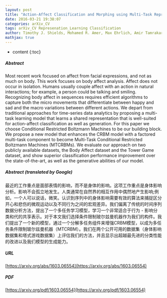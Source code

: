 ```yaml
---
layout: post
title: "Action-Affect Classification and Morphing using Multi-Task Representation Learning"
date: 2016-03-21 19:38:07
categories: arXiv_CV
tags: arXiv_CV Represenation_Learning Classification
author: Timothy J. Shields, Mohamed R. Amer, Max Ehrlich, Amir Tamrakar
mathjax: true
---
```


* content
{:toc}

##### Abstract
Most recent work focused on affect from facial expressions, and not as much on body. This work focuses on body affect analysis. Affect does not occur in isolation. Humans usually couple affect with an action in natural interactions; for example, a person could be talking and smiling. Recognizing body affect in sequences requires efficient algorithms to capture both the micro movements that differentiate between happy and sad and the macro variations between different actions. We depart from traditional approaches for time-series data analytics by proposing a multi-task learning model that learns a shared representation that is well-suited for action-affect classification as well as generation. For this paper we choose Conditional Restricted Boltzmann Machines to be our building block. We propose a new model that enhances the CRBM model with a factored multi-task component to become Multi-Task Conditional Restricted Boltzmann Machines (MTCRBMs). We evaluate our approach on two publicly available datasets, the Body Affect dataset and the Tower Game dataset, and show superior classification performance improvement over the state-of-the-art, as well as the generative abilities of our model.

##### Abstract (translated by Google)
最近的工作重点是面部表情的影响，而不是身体的影响。这项工作重点是身体影响分析。影响不会孤立地发生。人类通常在自然界的相互作用中偶然地产生影响;例如，一个人可以说话，微笑。认识到序列中的身体影响需要有效的算法来捕捉区分开心和悲伤的微观运动以及不同行为之间的宏观差异。我们偏离了传统的时间序列数据分析方法，提出了一个多任务学习模型，学习一个非常适合于行为 - 影响分类和代的共享表示。对于本文我们选择条件限制玻尔兹曼机器作为我们的构件。我们提出了一个新的模型，通过一个分解多任务组件来增强CRBM模型，以成为多任务条件限制玻尔兹曼机器（MTCRBM）。我们在两个公开可用的数据集（身体影响数据集和塔式游戏数据集）上评估我们的方法，并且显示出超越最先进的分类性能的改进以及我们模型的生成能力。

##### URL
[https://arxiv.org/abs/1603.06554](https://arxiv.org/abs/1603.06554)

##### PDF
[https://arxiv.org/pdf/1603.06554](https://arxiv.org/pdf/1603.06554)

